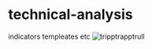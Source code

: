 # technical-analysis
indicators templeates etc
![tripptrapptrull](https://github.com/jonashaggstrom/technical-analysis/assets/14093115/59ee30c8-a649-4b30-bbd1-e1f5697a717e)
